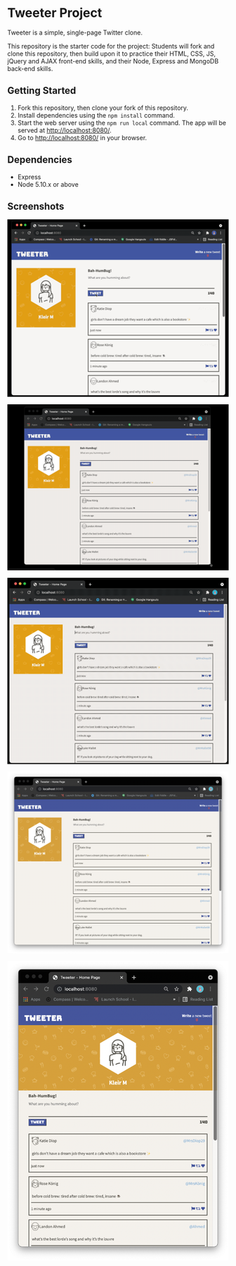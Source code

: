 # Tweeter Project

Tweeter is a simple, single-page Twitter clone.

This repository is the starter code for the project: Students will fork and clone this repository, then build upon it to practice their HTML, CSS, JS, jQuery and AJAX front-end skills, and their Node, Express and MongoDB back-end skills.

## Getting Started

1. Fork this repository, then clone your fork of this repository.
2. Install dependencies using the `npm install` command.
3. Start the web server using the `npm run local` command. The app will be served at <http://localhost:8080/>.
4. Go to <http://localhost:8080/> in your browser.

## Dependencies

- Express
- Node 5.10.x or above

## Screenshots
!["Tweeter Sending Tweets"](https://github.com/kleirrozel/tweeter/blob/master/docs/Sending-Tweets.gif?raw=true)

!["Tweeter Responsive Size"](https://github.com/kleirrozel/tweeter/blob/master/docs/Responsive-Size.gif?raw=true)

!["Errors - Empty Tweet and Over the Character Limit"](https://github.com/kleirrozel/tweeter/blob/master/docs/Error-Messages.gif?raw=true)

!["Screenshot of Tweets - Desktop Version"](https://github.com/kleirrozel/tweeter/blob/master/docs/desktop-version.png?raw=true)

!["Screenshot of Tweets - Smaller or Mobile Screen Version"](https://github.com/kleirrozel/tweeter/blob/master/docs/Mobile-Version.png?raw=true)